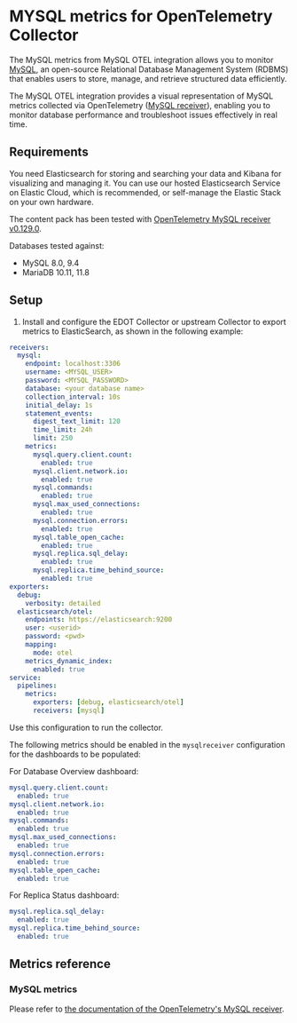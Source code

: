 # MYSQL metrics for OpenTelemetry Collector

The MySQL metrics from MySQL OTEL integration allows you to monitor [MySQL](https://www.mysql.com), an open-source Relational Database Management System (RDBMS) that enables users to store, manage, and retrieve structured data efficiently.

The MySQL OTEL integration provides a visual representation of MySQL metrics collected via OpenTelemetry ([MySQL receiver](https://github.com/open-telemetry/opentelemetry-collector-contrib/tree/main/receiver/mysqlreceiver)), enabling you to monitor database performance and troubleshoot issues effectively in real time.

## Requirements

You need Elasticsearch for storing and searching your data and Kibana for visualizing and managing it.
You can use our hosted Elasticsearch Service on Elastic Cloud, which is recommended, or self-manage the Elastic Stack on your own hardware.

The content pack has been tested with [OpenTelemetry MySQL receiver v0.129.0](https://github.com/open-telemetry/opentelemetry-collector-contrib/blob/v0.129.0/receiver/mysqlreceiver/README.md).

Databases tested against:
- MySQL 8.0, 9.4
- MariaDB 10.11, 11.8

## Setup

1. Install and configure the EDOT Collector or upstream Collector to export metrics to ElasticSearch, as shown in the following example:

```yaml
receivers:
  mysql:
    endpoint: localhost:3306
    username: <MYSQL_USER>
    password: <MYSQL_PASSWORD>
    database: <your database name>
    collection_interval: 10s
    initial_delay: 1s
    statement_events:
      digest_text_limit: 120
      time_limit: 24h
      limit: 250
    metrics:
      mysql.query.client.count:
        enabled: true
      mysql.client.network.io:
        enabled: true
      mysql.commands:
        enabled: true
      mysql.max_used_connections:
        enabled: true
      mysql.connection.errors:
        enabled: true
      mysql.table_open_cache:
        enabled: true
      mysql.replica.sql_delay:
        enabled: true
      mysql.replica.time_behind_source:
        enabled: true
exporters:
  debug:
    verbosity: detailed
  elasticsearch/otel:
    endpoints: https://elasticsearch:9200
    user: <userid>
    password: <pwd>
    mapping:
      mode: otel
    metrics_dynamic_index:
      enabled: true
service:
  pipelines:
    metrics:
      exporters: [debug, elasticsearch/otel]
      receivers: [mysql]
```

Use this configuration to run the collector.

The following metrics should be enabled in the `mysqlreceiver` configuration for the dashboards to be populated:

For Database Overview dashboard:
```yaml
mysql.query.client.count:
  enabled: true
mysql.client.network.io:
  enabled: true
mysql.commands:
  enabled: true
mysql.max_used_connections:
  enabled: true
mysql.connection.errors:
  enabled: true
mysql.table_open_cache:
  enabled: true
```

For Replica Status dashboard:
```yaml
mysql.replica.sql_delay:
  enabled: true
mysql.replica.time_behind_source:
  enabled: true
```

## Metrics reference

### MySQL metrics

Please refer to [the documentation of the OpenTelemetry's MySQL receiver](https://github.com/open-telemetry/opentelemetry-collector-contrib/blob/main/receiver/mysqlreceiver/documentation.md).
